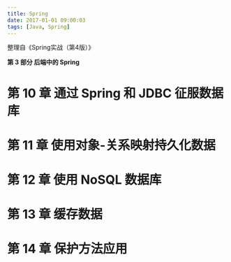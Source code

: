 ```yaml
---
title: Spring
date: 2017-01-01 09:00:03
tags: [Java, Spring]
---
```


整理自《Spring实战（第4版）》

**第 3 部分 后端中的 Spring**

<!-- more -->

# 第 10 章 通过 Spring 和 JDBC 征服数据库

# 第 11 章 使用对象-关系映射持久化数据

# 第 12 章 使用 NoSQL 数据库

# 第 13 章 缓存数据

# 第 14 章 保护方法应用
